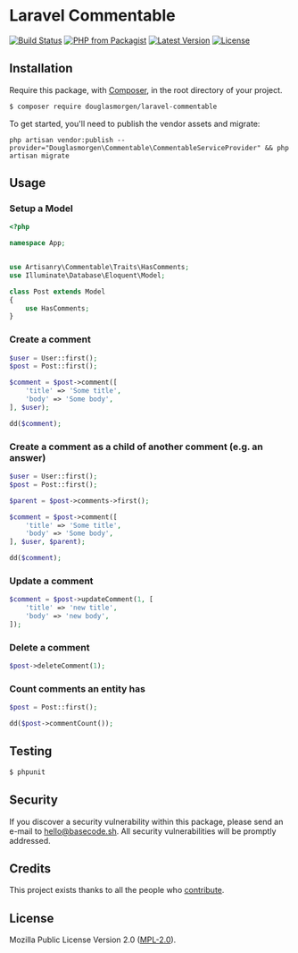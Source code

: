 # Laravel Commentable

[![Build Status](https://img.shields.io/travis/artisanry/Commentable/master.svg?style=flat-square)](https://travis-ci.org/artisanry/Commentable)
[![PHP from Packagist](https://img.shields.io/packagist/php-v/artisanry/commentable.svg?style=flat-square)]()
[![Latest Version](https://img.shields.io/github/release/artisanry/Commentable.svg?style=flat-square)](https://github.com/artisanry/Commentable/releases)
[![License](https://img.shields.io/packagist/l/artisanry/Commentable.svg?style=flat-square)](https://packagist.org/packages/artisanry/Commentable)

## Installation

Require this package, with [Composer](https://getcomposer.org/), in the root directory of your project.

``` bash
$ composer require douglasmorgen/laravel-commentable
```

To get started, you'll need to publish the vendor assets and migrate:

```
php artisan vendor:publish --provider="Douglasmorgen\Commentable\CommentableServiceProvider" && php artisan migrate
```

## Usage


### Setup a Model
``` php
<?php

namespace App;


use Artisanry\Commentable\Traits\HasComments;
use Illuminate\Database\Eloquent\Model;

class Post extends Model
{
    use HasComments;
}
```

### Create a comment
``` php
$user = User::first();
$post = Post::first();

$comment = $post->comment([
    'title' => 'Some title',
    'body' => 'Some body',
], $user);

dd($comment);
```

### Create a comment as a child of another comment (e.g. an answer)
``` php
$user = User::first();
$post = Post::first();

$parent = $post->comments->first();

$comment = $post->comment([
    'title' => 'Some title',
    'body' => 'Some body',
], $user, $parent);

dd($comment);
```

### Update a comment
``` php
$comment = $post->updateComment(1, [
    'title' => 'new title',
    'body' => 'new body',
]);
```

### Delete a comment
``` php
$post->deleteComment(1);
```

### Count comments an entity has
``` php
$post = Post::first();

dd($post->commentCount());
```

## Testing

``` bash
$ phpunit
```

## Security

If you discover a security vulnerability within this package, please send an e-mail to hello@basecode.sh. All security vulnerabilities will be promptly addressed.

## Credits

This project exists thanks to all the people who [contribute](../../contributors).

## License

Mozilla Public License Version 2.0 ([MPL-2.0](./LICENSE)).

